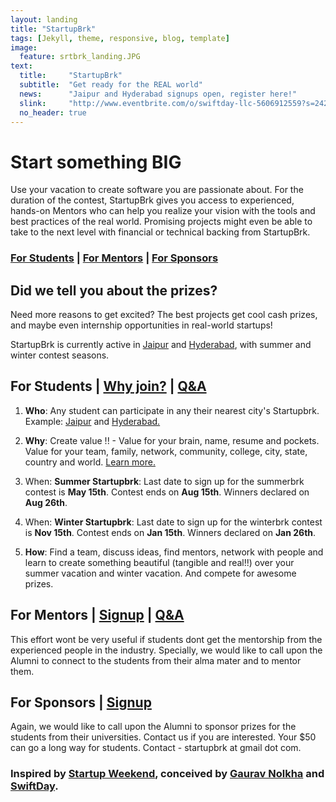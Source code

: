 ```yaml
---
layout: landing
title: "StartupBrk"
tags: [Jekyll, theme, responsive, blog, template]
image:
  feature: srtbrk_landing.JPG
text:
  title:     "StartupBrk"
  subtitle:  "Get ready for the REAL world"
  news:      "Jaipur and Hyderabad signups open, register here!"
  slink:     "http://www.eventbrite.com/o/swiftday-llc-5606912559?s=24250965"
  no_header: true
---
```

# Start something BIG
Use your vacation to create software you are passionate about. For the duration of the contest, StartupBrk gives you access to experienced, hands-on Mentors who can help you realize your vision with the tools and best practices of the real world. Promising projects might even be able to take to the next level with financial or technical backing from StartupBrk.

### [For Students](#for-students) | [For Mentors](#for-mentors) | [For Sponsors](#for-sponsors)

## Did we tell you about the prizes?
Need more reasons to get excited? The best projects get cool cash prizes, and maybe even internship opportunities in real-world startups!

StartupBrk is currently active in [Jaipur](http://www.eventbrite.com/e/web-mobile-application-development-contest-startupbrk-jaipur-tickets-11298503127?aff=eorg) and [Hyderabad](http://www.eventbrite.com/e/web-mobile-application-development-contest-startupbrk-hyderabad-tickets-11328218005?aff=eorg), with summer and winter contest seasons.

## For Students | [Why join?](http://startupbrk.com/articles/why-join/) | [Q&A](https://groups.google.com/d/forum/startupbrk)
1. **Who**: Any student can participate in any their nearest city's Startupbrk. Example: [Jaipur](http://www.eventbrite.com/e/web-mobile-application-development-contest-startupbrk-jaipur-tickets-11298503127?aff=eorg) and [Hyderabad.](http://www.eventbrite.com/e/web-mobile-application-development-contest-startupbrk-hyderabad-tickets-11328218005?aff=eorg)

2. **Why**: Create value !! - Value for your brain, name, resume and pockets. Value for your team, family, network, community, college, city, state, country and world. [Learn more.](http://startupbrk.com/articles/why-join/)

3. When: **Summer Startupbrk**: Last date to sign up for the summerbrk contest is **May 15th**. Contest ends on **Aug 15th**. Winners declared on **Aug 26th**. 

4. When: **Winter Startupbrk**: Last date to sign up for the winterbrk contest is **Nov 15th**. Contest ends on **Jan 15th**. Winners declared on **Jan 26th**.

4. **How**: Find a team, discuss ideas, find mentors, network with people and learn to create something beautiful (tangible and real!!) over your summer vacation and winter vacation. And compete for awesome prizes. 

## For Mentors | [Signup](https://docs.google.com/forms/d/1Rr-XYW4Wy0-9eVXt4V2b-yH7KW7yiNY8F3bJLD7W9Y4/viewform) | [Q&A](https://groups.google.com/d/forum/startupbrk)
This effort wont be very useful if students dont get the mentorship from the experienced people in the industry. Specially, we would like to call upon the Alumni to connect to the students from their alma mater and to mentor them.

## For Sponsors | [Signup](https://docs.google.com/forms/d/1Rr-XYW4Wy0-9eVXt4V2b-yH7KW7yiNY8F3bJLD7W9Y4/viewform)
Again, we would like to call upon the Alumni to sponsor prizes for the students from their universities. Contact us if you are interested. Your $50 can go a long way for students. Contact - startupbrk at gmail dot com. 

### Inspired by [Startup Weekend](http://startupweekend.org/), conceived by [Gaurav Nolkha](http://www.linkedin.com/pub/gaurav-nolkha/50/166/164) and [SwiftDay](https://www.swiftday.com).

